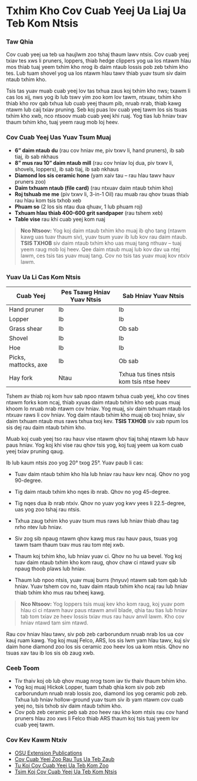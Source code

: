 # Txhim Kho Cov Cuab Yeej Ua Liaj Ua Teb Kom Ntsis

### Taw Qhia

Cov cuab yeej ua teb ua haujlwm zoo tshaj thaum lawv ntsis. Cov cuab yeej txiav tes xws li pruners, loppers, thiab hedge clippers yog ua los ntawm hlau mos thiab tuaj yeem txhim kho nrog ib daim ntaub lossis pob zeb txhim kho tes. Lub tuam shovel yog ua los ntawm hlau tawv thiab yuav tsum siv daim ntaub txhim kho.

Tsis tas yuav muab cuab yeej lov tas txhua zaus koj txhim kho nws; txawm li cas los xij, nws yog ib lub tswv yim zoo kom lov tawm, ntxuav, txhim kho thiab kho rov qab txhua lub cuab yeej thaum pib, nruab nrab, thiab kawg ntawm lub caij txiav pruning. Seb koj puas lov cuab yeej tawm los sis tsuas txhim kho xwb, nco ntsoov muab cuab yeej khi ruaj. Yog tias lub hniav txav thaum txhim kho, tuaj yeem raug mob loj heev.

### Cov Cuab Yeej Uas Yuav Tsum Muaj

- **6” daim ntaub du** (rau cov hniav me, piv txwv li, hand pruners), ib sab tiaj, ib sab nkhaus
- **8” mus rau 10” daim ntaub mill** (rau cov hniav loj dua, piv txwv li, shovels, loppers), ib sab tiaj, ib sab nkhaus
- **Diamond los sis ceramic hone** (yam xaiv tau – rau hlau tawv hauv pruners zoo)
- **Daim txhuam ntaub (file card)** (rau ntxuav daim ntaub txhim kho)
- **Roj tshuab me me** (piv txwv li, 3-in-1 Oil) rau muab rau qhov txuas thiab rau hlau kom tsis txhob xeb
- **Phuam so** (2 los sis ntau dua qhuav, 1 lub phuam roj)
- **Txhuam hlau thiab 400-600 grit sandpaper** (rau tshem xeb)
- **Table vise** rau khi cuab yeej kom ruaj

> **Nco Ntsoov:** Yog koj daim ntaub txhim kho muaj ib qho tang (ntawm kawg uas tuav thaum siv), yuav tsum yuav ib lub kov rau daim ntaub. **TSIS TXHOB** siv daim ntaub txhim kho uas muaj tang nthuav – tuaj yeem raug mob loj heev. Qee daim ntaub muaj lub kov dav ua ntej lawm, ces tsis tas yuav muaj tang. Cov no tsis tas yuav muaj kov ntxiv lawm.

### Yuav Ua Li Cas Kom Ntsis


| Cuab Yeej             | Pes Tsawg Hniav Yuav Ntsis | Sab Hniav Yuav Ntsis                     |
|----------------------|----------------------------|------------------------------------------|
| Hand pruner          | Ib                         | Ib                                      |
| Lopper               | Ib                         | Ib                                      |
| Grass shear          | Ib                         | Ob sab                                  |
| Shovel               | Ib                         | Ib                                      |
| Hoe                  | Ib                         | Ib                                      |
| Picks, mattocks, axe | Ib                         | Ob sab                                  |
| Hay fork             | Ntau                       | Txhua tus tines ntsis kom tsis ntse heev |


Tshem av thiab roj kom huv sab npoo ntawm txhua cuab yeej, kho cov tines ntawm forks kom ncaj, thiab xyuas daim ntaub txhim kho seb puas muaj khoom lo nruab nrab ntawm cov hniav. Yog muaj, siv daim txhuam ntaub los ntxuav raws li cov hniav. Yog daim ntaub txhim kho muaj ob txoj hniav, siv daim txhuam ntaub mus raws txhua txoj kev. **TSIS TXHOB** siv xab npum los sis dej rau daim ntaub txhim kho.


Muab koj cuab yeej tso rau hauv vise ntawm qhov tiaj tshaj ntawm lub hauv paus hniav. Yog koj khi vise rau qhov tsis yog, koj tuaj yeem ua kom cuab yeej txiav pruning qaug.


Ib lub kaum ntsis zoo yog 20° txog 25°. Yuav paub li cas:

- Tuav daim ntaub txhim kho hla lub hniav rau hauv kev ncaj. Qhov no yog 90-degree.
- Tig daim ntaub txhim kho nqes ib nrab. Qhov no yog 45-degree.
- Tig nqes dua ib nrab ntxiv. Qhov no yuav yog kwv yees li 22.5-degree, uas yog zoo tshaj rau ntsis.


- Txhua zaug txhim kho yuav tsum mus raws lub hniav thiab dhau tag nrho ntev lub hniav.
- Siv zog sib npaug ntawm qhov kawg mus rau hauv paus, tsuas yog tawm tsam thaum txav mus rau tom ntej xwb.
- Thaum koj txhim kho, lub hniav yuav ci. Qhov no hu ua bevel. Yog koj tuav daim ntaub txhim kho kom raug, qhov chaw ci ntawd yuav sib npaug thoob plaws lub hniav.
- Thaum lub npoo ntsis, yuav muaj burrs (hnyuv) ntawm sab tom qab lub hniav. Yuav tshem cov no, tuav daim ntaub txhim kho ncaj rau lub hniav thiab txhim kho mus rau txheej kawg.

> **Nco Ntsoov:** Yog loppers tsis muaj kev kho kom raug, koj yuav pom hlau ci ci ntawm hauv paus ntawm anvil blade, qhia tau tias lub hniav tab tom txiav ze heev lossis txiav mus rau hauv anvil lawm. Kho cov hniav ntawd tam sim ntawd.


Rau cov hniav hlau tawv, siv pob zeb carborundum nruab nrab los ua cov kauj ruam kawg. Yog koj muaj Felco, ARS, los sis lwm yam hlau tawv, kuj siv daim hone diamond zoo los sis ceramic zoo heev los ua kom ntsis. Qhov no tsuas xav tau ib los sis ob zaug xwb.

### Ceeb Toom

- Tiv thaiv koj ob lub qhov muag nrog tsom iav tiv thaiv thaum txhim kho.
- Yog koj muaj Hickok Lopper, tuam txhab qhia kom siv pob zeb carborundum nruab nrab lossis zoo, diamond los yog ceramic pob zeb. Txhua lub hniav hollow-ground yuav tsum siv ib yam ntawm cov cuab yeej no, tsis txhob siv daim ntaub txhim kho.
- Cov pob zeb ceramic peb sab zoo heev rau kho kom ntsis rau cov hand pruners hlau zoo xws li Felco thiab ARS thaum koj tsis tuaj yeem lov cuab yeej tawm.

### Cov Kev Kawm Ntxiv

- [OSU Extension Publications](https://catalog.extension.oregonstate.edu)
- [Cov Cuab Yeej Zoo Rau Tus Ua Teb Zaub](http://extension.oregonstate.edu/gardening/practical-tools-vegetable-gardener)
- [Tu Koj Cov Cuab Yeej Ua Teb Kom Zoo](http://extension.oregonstate.edu/gardening/take-good-care-hard-working-garden-tools)
- [Tsim Koj Cov Cuab Yeej Ua Teb Kom Ntsis](http://extension.oregonstate.edu/benton/sites/default/files/sharpgdn_insights2012.pdf)
